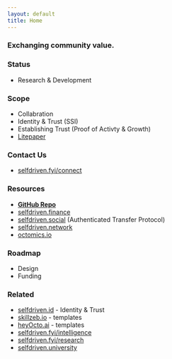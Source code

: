 ```yaml
---
layout: default
title: Home
---
```


### Exchanging community value.

### Status
- Research & Development

### Scope
- Collabration
- Identity & Trust (SSI)
- Establishing Trust (Proof of Activty & Growth)
- [Litepaper](/litepaper/)

### Contact Us
- [selfdriven.fyi/connect](https://selfdriven.fyi/connect)

### Resources
- **[GitHub Repo](https://github.com/selfdriven-foundation/selfdriven-exchange)**
- [selfdriven.finance](https://selfdriven.finance)
- [selfdriven.social](https://selfdriven.social) (Authenticated Transfer Protocol)
- [selfdriven.network](https://selfdriven.network)
- [octomics.io](https://octomics.io)

### Roadmap
- Design 
- Funding

### Related

- [selfdriven.id](https://selfdriven.id) - Identity & Trust
- [skillzeb.io](https://skillzeb.io) - templates
- [heyOcto.ai](https://heyocto.ai) - templates
- [selfdriven.fyi/intelligence](https://selfdriven.fyi/intelligence)
- [selfdriven.fyi/research](https://selfdriven.fyi/research)
- [selfdriven.university](https://selfdriven.university)


